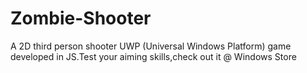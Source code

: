 # Zombie-Shooter
A 2D third person shooter UWP (Universal Windows Platform) game developed in JS.Test your aiming skills,check out it @ Windows Store
